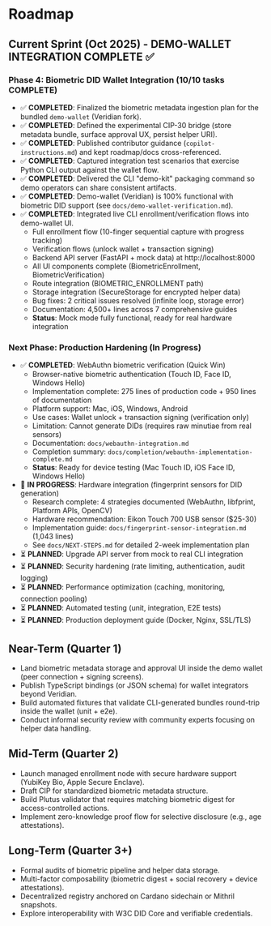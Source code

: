 # Roadmap

## Current Sprint (Oct 2025) - DEMO-WALLET INTEGRATION COMPLETE ✅

### Phase 4: Biometric DID Wallet Integration (10/10 tasks COMPLETE)
- ✅ **COMPLETED**: Finalized the biometric metadata ingestion plan for the bundled `demo-wallet` (Veridian fork).
- ✅ **COMPLETED**: Defined the experimental CIP-30 bridge (store metadata bundle, surface approval UX, persist helper URI).
- ✅ **COMPLETED**: Published contributor guidance (`copilot-instructions.md`) and kept roadmap/docs cross-referenced.
- ✅ **COMPLETED**: Captured integration test scenarios that exercise Python CLI output against the wallet flow.
- ✅ **COMPLETED**: Delivered the CLI "demo-kit" packaging command so demo operators can share consistent artifacts.
- ✅ **COMPLETED**: Demo-wallet (Veridian) is 100% functional with biometric DID support (see `docs/demo-wallet-verification.md`).
- ✅ **COMPLETED**: Integrated live CLI enrollment/verification flows into demo-wallet UI.
  - Full enrollment flow (10-finger sequential capture with progress tracking)
  - Verification flows (unlock wallet + transaction signing)
  - Backend API server (FastAPI + mock data) at http://localhost:8000
  - All UI components complete (BiometricEnrollment, BiometricVerification)
  - Route integration (BIOMETRIC_ENROLLMENT path)
  - Storage integration (SecureStorage for encrypted helper data)
  - Bug fixes: 2 critical issues resolved (infinite loop, storage error)
  - Documentation: 4,500+ lines across 7 comprehensive guides
  - **Status**: Mock mode fully functional, ready for real hardware integration

### Next Phase: Production Hardening (In Progress)
- ✅ **COMPLETED**: WebAuthn biometric verification (Quick Win)
  - Browser-native biometric authentication (Touch ID, Face ID, Windows Hello)
  - Implementation complete: 275 lines of production code + 950 lines of documentation
  - Platform support: Mac, iOS, Windows, Android
  - Use cases: Wallet unlock + transaction signing (verification only)
  - Limitation: Cannot generate DIDs (requires raw minutiae from real sensors)
  - Documentation: `docs/webauthn-integration.md`
  - Completion summary: `docs/completion/webauthn-implementation-complete.md`
  - **Status**: Ready for device testing (Mac Touch ID, iOS Face ID, Windows Hello)
- 🔄 **IN PROGRESS**: Hardware integration (fingerprint sensors for DID generation)
  - Research complete: 4 strategies documented (WebAuthn, libfprint, Platform APIs, OpenCV)
  - Hardware recommendation: Eikon Touch 700 USB sensor ($25-30)
  - Implementation guide: `docs/fingerprint-sensor-integration.md` (1,043 lines)
  - See `docs/NEXT-STEPS.md` for detailed 2-week implementation plan
- ⏳ **PLANNED**: Upgrade API server from mock to real CLI integration
- ⏳ **PLANNED**: Security hardening (rate limiting, authentication, audit logging)
- ⏳ **PLANNED**: Performance optimization (caching, monitoring, connection pooling)
- ⏳ **PLANNED**: Automated testing (unit, integration, E2E tests)
- ⏳ **PLANNED**: Production deployment guide (Docker, Nginx, SSL/TLS)

## Near-Term (Quarter 1)
- Land biometric metadata storage and approval UI inside the demo wallet (peer connection + signing screens).
- Publish TypeScript bindings (or JSON schema) for wallet integrators beyond Veridian.
- Build automated fixtures that validate CLI-generated bundles round-trip inside the wallet (unit + e2e).
- Conduct informal security review with community experts focusing on helper data handling.

## Mid-Term (Quarter 2)
- Launch managed enrollment node with secure hardware support (YubiKey Bio, Apple Secure Enclave).
- Draft CIP for standardized biometric metadata structure.
- Build Plutus validator that requires matching biometric digest for access-controlled actions.
- Implement zero-knowledge proof flow for selective disclosure (e.g., age attestations).

## Long-Term (Quarter 3+)
- Formal audits of biometric pipeline and helper data storage.
- Multi-factor composability (biometric digest + social recovery + device attestations).
- Decentralized registry anchored on Cardano sidechain or Mithril snapshots.
- Explore interoperability with W3C DID Core and verifiable credentials.
